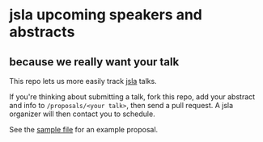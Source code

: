 # jsla upcoming speakers and abstracts 
## because we really want your talk

This repo lets us more easily track [jsla](http://js.la)
talks.

If you're thinking about submitting a talk, fork this repo, add your abstract and info to `/proposals/<your talk>`, 
then send a pull request.  A jsla organizer will then contact you to schedule.

See the [sample file](https://github.com/jsla/abstracts/blob/master/propsals/sample.md) for an example proposal.
